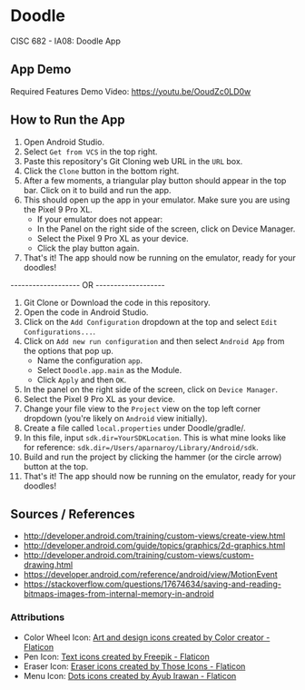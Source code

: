 # Doodle
CISC 682 - IA08: Doodle App

## App Demo
Required Features Demo Video: https://youtu.be/OoudZc0LD0w

## How to Run the App
1. Open Android Studio.
2. Select `Get from VCS` in the top right.
3. Paste this repository's Git Cloning web URL in the `URL` box.
4. Click the `Clone` button in the bottom right.
5. After a few moments, a triangular play button should appear in the top bar. Click on it to build and run the app.
6. This should open up the app in your emulator. Make sure you are using the Pixel 9 Pro XL.
   - If your emulator does not appear:
   - In the Panel on the right side of the screen, click on Device Manager.
   - Select the Pixel 9 Pro XL as your device.
   - Click the play button again.
8. That's it! The app should now be running on the emulator, ready for your doodles!

------------------- OR -------------------

1. Git Clone or Download the code in this repository.
2. Open the code in Android Studio.
3. Click on the `Add Configuration` dropdown at the top and select `Edit Configurations...`.
4. Click on `Add new run configuration` and then select `Android App` from the options that pop up.
   - Name the configuration `app`.
   - Select `Doodle.app.main` as the Module.
   - Click `Apply` and then `OK`.
5. In the panel on the right side of the screen, click on `Device Manager`.
6. Select the Pixel 9 Pro XL as your device.
7. Change your file view to the `Project` view on the top left corner dropdown (you're likely on `Android` view initially).
8. Create a file called `local.properties` under Doodle/gradle/.
9. In this file, input `sdk.dir=YourSDKLocation`. This is what mine looks like for reference: `sdk.dir=/Users/aparnaroy/Library/Android/sdk`.
10. Build and run the project by clicking the hammer (or the circle arrow) button at the top.
11. That's it! The app should now be running on the emulator, ready for your doodles!

## Sources / References
- http://developer.android.com/training/custom-views/create-view.html
- http://developer.android.com/guide/topics/graphics/2d-graphics.html
- http://developer.android.com/training/custom-views/custom-drawing.html
- https://developer.android.com/reference/android/view/MotionEvent
- https://stackoverflow.com/questions/17674634/saving-and-reading-bitmaps-images-from-internal-memory-in-android

### Attributions
- Color Wheel Icon: <a href="https://www.flaticon.com/free-icons/art-and-design" title="art and design icons">Art and design icons created by Color creator - Flaticon</a>
- Pen Icon: <a href="https://www.flaticon.com/free-icons/text" title="text icons">Text icons created by Freepik - Flaticon</a>
- Eraser Icon: <a href="https://www.flaticon.com/free-icons/eraser" title="eraser icons">Eraser icons created by Those Icons - Flaticon</a>
- Menu Icon: <a href="https://www.flaticon.com/free-icons/dots" title="dots icons">Dots icons created by Ayub Irawan - Flaticon</a>
